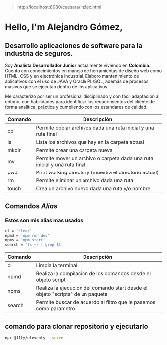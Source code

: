 >http://localhost:8080/caesara/index.html
# Hello, I'm Alejandro Gómez,

## Desarrollo aplicaciones de software para la industria de seguros.
Soy **Analista Desarrollador Junior** actualmente viviendo en **Colombia**. Cuento con conocimientos en manejo de herramientas de diseño web como HTML, CSS y en electrónica industrial. Elaboro mantenimiento de aplicativos con el uso de JAVA y Oracle PL/SQL, además de procesos masivos que se ejecutan dentro de los aplicativos.

Me caracterizo por ser un profesional disciplinado y con fácil adaptación al entono, con habilidades para identificar los requerimientos del cliente de forma analítica, práctica y cumpliendo con los estandares de calidad.

 
| Comando | Descripción                                                              |
| --------| ------------------------------------------------------------------------ |
| cp      | Permite copiar archivos dada una ruta inicial y una ruta final           |
| ls      | Lista los archivos que hay en la carpeta actual                          |
| mkdir   | Permite crear una carpeta nueva                                          |
| mv      | Permite mover un archivo o carpeta dada una ruta inicial y una ruta final|
| pwd     | Print working directory (muestra el directorio actual)                   |
| rm      | Permite eliminar un archivo dada una ruta                                |
| touch   | Crea un archivo nuevo dada una ruta y/o nombre                           |

## Comandos _Alias_
### Estos son mis alias mas usados
```bash
cl = 'clear'
npmd = 'npm run dev'
npms = 'npm start'
search = 'ls ~/ | grep $1'
```

| Comando| Descripción |
| --------| ----------- |
| cl | Limpia la terminal |
| npmd| Realiza la compilación de los comandos desde el objeto script|
| npms| Realiza la ejecución del comando start desde el objeto "scripts" de un paquete|
| search| Permite buscar de acuerdo al filtro que le pasemos como parametro |

## comando para clonar repositorio y ejecutarlo
```bash
npx @11ty/eleventy --serve
```